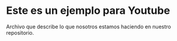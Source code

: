 # Este es un ejemplo para Youtube
Archivo que describe lo que nosotros estamos haciendo en nuestro repositorio.
